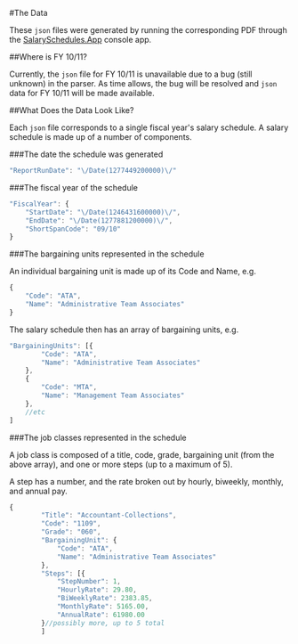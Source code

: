 #The Data

These `json` files were generated by running the corresponding PDF through the [SalarySchedules.App](https://github.com/thekaveman/SalarySchedules/tree/master/SalarySchedules.App) console app.

##Where is FY 10/11?

Currently, the `json` file for FY 10/11 is unavailable due to a bug (still unknown) in the parser. As time allows, the bug will be resolved and `json` data for FY 10/11 will be made available.

##What Does the Data Look Like?

Each `json` file corresponds to a single fiscal year's salary schedule. A salary schedule is made up of a number of components.
   
###The date the schedule was generated
```javascript
"ReportRunDate": "\/Date(1277449200000)\/"
```

###The fiscal year of the schedule
```javascript
"FiscalYear": {
    "StartDate": "\/Date(1246431600000)\/",
    "EndDate": "\/Date(1277881200000)\/",
    "ShortSpanCode": "09/10"
}
```

###The bargaining units represented in the schedule

An individual bargaining unit is made up of its Code and Name, e.g.
```javascript
{
    "Code": "ATA",
    "Name": "Administrative Team Associates"
}
```

The salary schedule then has an array of bargaining units, e.g.
```javascript
"BargainingUnits": [{
		"Code": "ATA",
		"Name": "Administrative Team Associates"
	},
	{
		"Code": "MTA",
		"Name": "Management Team Associates"
	},
	//etc
]
```

###The job classes represented in the schedule

A job class is composed of a title, code, grade, bargaining unit (from the above array), and one or more steps (up to a maximum of 5).

A step has a number, and the rate broken out by hourly, biweekly, monthly, and annual pay.

```javascript
{
		"Title": "Accountant-Collections",
		"Code": "1109",
		"Grade": "060",
		"BargainingUnit": {
			"Code": "ATA",
			"Name": "Administrative Team Associates"
		},
		"Steps": [{
			"StepNumber": 1,
			"HourlyRate": 29.80,
			"BiWeeklyRate": 2383.85,
			"MonthlyRate": 5165.00,
			"AnnualRate": 61980.00
		}//possibly more, up to 5 total
		]
```
